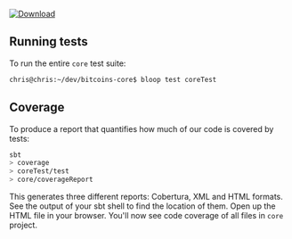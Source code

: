 [ ![Download](https://api.bintray.com/packages/bitcoin-s/bitcoin-s-core/bitcoin-s-core-test/images/download.svg) ](https://bintray.com/bitcoin-s/bitcoin-s-core/bitcoin-s-core-test/_latestVersion)

## Running tests

To run the entire `core` test suite:

```bash
chris@chris:~/dev/bitcoins-core$ bloop test coreTest
```

## Coverage

To produce a report that quantifies how much of our code is covered by tests: 

```bash
sbt 
> coverage
> coreTest/test
> core/coverageReport
```

This generates three different reports: Cobertura, XML and HTML formats.
See the output of your sbt shell to find the location of them.
Open up the HTML file in your browser. You'll now see code coverage 
of all files in `core` project. 